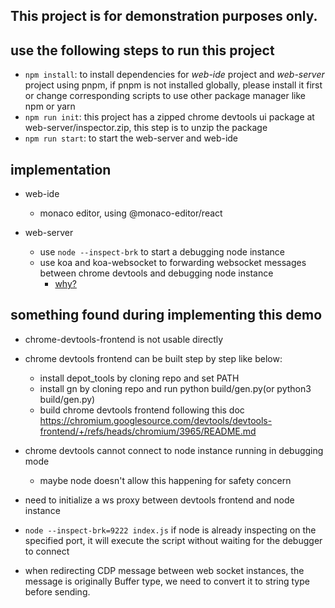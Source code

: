 ## This project is for demonstration purposes only.

## use the following steps to run this project
  - `npm install`: to install dependencies for *web-ide* project and *web-server* project using pnpm, if pnpm is not installed globally, please install it first or change corresponding scripts to use other package manager like npm or yarn
  - `npm run init`: this project has a zipped chrome devtools ui package at web-server/inspector.zip, this step is to unzip the package
  - `npm run start`: to start the web-server and web-ide

## implementation

  - web-ide
    - monaco editor, using @monaco-editor/react

  - web-server
    - use `node --inspect-brk` to start a debugging node instance
    - use koa and koa-websocket to forwarding websocket messages between chrome devtools and debugging node instance
      - [why?](#why)

## something found during implementing this demo

- chrome-devtools-frontend is not usable directly

- chrome devtools frontend can be built step by step like below:
  - install depot_tools by cloning repo and set PATH
  - install gn by cloning repo and run python build/gen.py(or python3 build/gen.py)
  - build chrome devtools frontend following this doc https://chromium.googlesource.com/devtools/devtools-frontend/+/refs/heads/chromium/3965/README.md

<span id="why"></span>
- chrome devtools cannot connect to node instance running in debugging mode
  - maybe node doesn't allow this happening for safety concern

- need to initialize a ws proxy between devtools frontend and node instance

- ```node --inspect-brk=9222 index.js``` if node is already inspecting on the specified port, it will execute the script without waiting for the debugger to connect

- when redirecting CDP message between web socket instances, the message is originally Buffer type, we need to convert it to string type before sending.